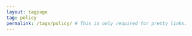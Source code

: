 ```yaml
---
layout: tagpage
tag: policy
permalink: /tags/policy/ # This is only required for pretty links.
---
```

